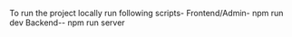 To run the project locally run following scripts-
Frontend/Admin- npm run dev
Backend-- npm run server
